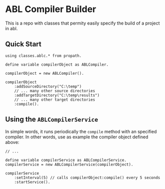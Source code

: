 # ABL Compiler Builder
This is a repo with classes that permity easily specify
the build of a project in abl.

## Quick Start

```progress
using classes.ablc.* from propath.

define variable compilerObject as ABLCompiler.

compilerObject = new ABLCompiler().

compilerObject
	:addSourceDirectory("C:\temp")
	// ... many other source directories
	:addTargetDirectory("C:\temp\results")
	// ... many other target directories
	:compile().
```

## Using the `ABLCompilerService`

In simple words, it runs periodically the `compile` method
with an specified compiler. In other words, use as example
the compiler object defined above:

```progress
// ...

define variable compilerService as ABLCompilerService.
compilerService = new ABLCompilerService(compilerObject).

compilerService
	:setInterval(5) // calls compilerObject:compile() every 5 seconds
	:startService().
```
